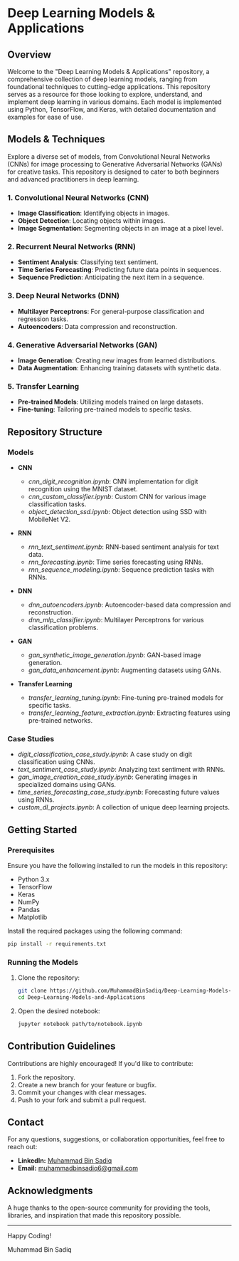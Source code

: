 # Deep Learning Models & Applications

## Overview
Welcome to the "Deep Learning Models & Applications" repository, a comprehensive collection of deep learning models, ranging from foundational techniques to cutting-edge applications. This repository serves as a resource for those looking to explore, understand, and implement deep learning in various domains. Each model is implemented using Python, TensorFlow, and Keras, with detailed documentation and examples for ease of use.

## Models & Techniques
Explore a diverse set of models, from Convolutional Neural Networks (CNNs) for image processing to Generative Adversarial Networks (GANs) for creative tasks. This repository is designed to cater to both beginners and advanced practitioners in deep learning.

### 1. **Convolutional Neural Networks (CNN)**
   - **Image Classification**: Identifying objects in images.
   - **Object Detection**: Locating objects within images.
   - **Image Segmentation**: Segmenting objects in an image at a pixel level.

### 2. **Recurrent Neural Networks (RNN)**
   - **Sentiment Analysis**: Classifying text sentiment.
   - **Time Series Forecasting**: Predicting future data points in sequences.
   - **Sequence Prediction**: Anticipating the next item in a sequence.

### 3. **Deep Neural Networks (DNN)**
   - **Multilayer Perceptrons**: For general-purpose classification and regression tasks.
   - **Autoencoders**: Data compression and reconstruction.

### 4. **Generative Adversarial Networks (GAN)**
   - **Image Generation**: Creating new images from learned distributions.
   - **Data Augmentation**: Enhancing training datasets with synthetic data.

### 5. **Transfer Learning**
   - **Pre-trained Models**: Utilizing models trained on large datasets.
   - **Fine-tuning**: Tailoring pre-trained models to specific tasks.

## Repository Structure

### Models
- **CNN**
  - *cnn_digit_recognition.ipynb*: CNN implementation for digit recognition using the MNIST dataset.
  - *cnn_custom_classifier.ipynb*: Custom CNN for various image classification tasks.
  - *object_detection_ssd.ipynb*: Object detection using SSD with MobileNet V2.

- **RNN**
  - *rnn_text_sentiment.ipynb*: RNN-based sentiment analysis for text data.
  - *rnn_forecasting.ipynb*: Time series forecasting using RNNs.
  - *rnn_sequence_modeling.ipynb*: Sequence prediction tasks with RNNs.

- **DNN**
  - *dnn_autoencoders.ipynb*: Autoencoder-based data compression and reconstruction.
  - *dnn_mlp_classifier.ipynb*: Multilayer Perceptrons for various classification problems.

- **GAN**
  - *gan_synthetic_image_generation.ipynb*: GAN-based image generation.
  - *gan_data_enhancement.ipynb*: Augmenting datasets using GANs.

- **Transfer Learning**
  - *transfer_learning_tuning.ipynb*: Fine-tuning pre-trained models for specific tasks.
  - *transfer_learning_feature_extraction.ipynb*: Extracting features using pre-trained networks.

### Case Studies
- *digit_classification_case_study.ipynb*: A case study on digit classification using CNNs.
- *text_sentiment_case_study.ipynb*: Analyzing text sentiment with RNNs.
- *gan_image_creation_case_study.ipynb*: Generating images in specialized domains using GANs.
- *time_series_forecasting_case_study.ipynb*: Forecasting future values using RNNs.
- *custom_dl_projects.ipynb*: A collection of unique deep learning projects.

## Getting Started

### Prerequisites
Ensure you have the following installed to run the models in this repository:
- Python 3.x
- TensorFlow
- Keras
- NumPy
- Pandas
- Matplotlib

Install the required packages using the following command:
```bash
pip install -r requirements.txt
```

### Running the Models
1. Clone the repository:
    ```bash
    git clone https://github.com/MuhammadBinSadiq/Deep-Learning-Models-and-Applications.git
    cd Deep-Learning-Models-and-Applications
    ```

2. Open the desired notebook:
    ```bash
    jupyter notebook path/to/notebook.ipynb
    ```

## Contribution Guidelines
Contributions are highly encouraged! If you'd like to contribute:
1. Fork the repository.
2. Create a new branch for your feature or bugfix.
3. Commit your changes with clear messages.
4. Push to your fork and submit a pull request.

## Contact

For any questions, suggestions, or collaboration opportunities, feel free to reach out:

* **LinkedIn:** [Muhammad Bin Sadiq](https://www.linkedin.com/in/iammuhammadbinsadiq/)
* **Email:** muhammadbinsadiq6@gmail.com

## Acknowledgments
A huge thanks to the open-source community for providing the tools, libraries, and inspiration that made this repository possible.

---

Happy Coding!

Muhammad Bin Sadiq
